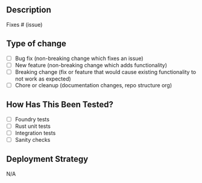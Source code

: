 ## Description

<!-- Please include a summary of the change and which issue is fixed -->

Fixes # (issue)

## Type of change

- [ ] Bug fix (non-breaking change which fixes an issue)
- [ ] New feature (non-breaking change which adds functionality)
- [ ] Breaking change (fix or feature that would cause existing functionality to not work as expected)
- [ ] Chore or cleanup (documentation changes, repo structure org)

## How Has This Been Tested?

- [ ] Foundry tests
- [ ] Rust unit tests
- [ ] Integration tests
- [ ] Sanity checks

## Deployment Strategy
N/A
<!-- Please describe any special deployment strategies for thi